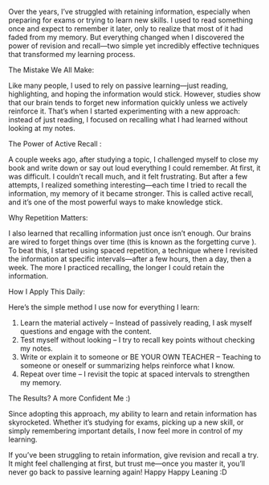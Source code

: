 Over the years, I’ve struggled with retaining information, especially when preparing for exams or trying to learn new skills. I used to read something once and expect to remember it later, only to realize that most of it had faded from my memory. But everything changed when I discovered the power of revision and recall—two simple yet incredibly effective techniques that transformed my learning process.


The Mistake We All Make:


Like many people, I used to rely on passive learning—just reading, highlighting, and hoping the information would stick. However, studies show that our brain tends to forget new information quickly unless we actively reinforce it. That’s when I started experimenting with a new approach: instead of just reading, I focused on recalling what I had learned without looking at my notes.


The Power of Active Recall :


A couple weeks ago, after studying a topic, I challenged myself to close my book and write down or say out loud everything I could remember. At first, it was difficult. I couldn’t recall much, and it felt frustrating. But after a few attempts, I realized something interesting—each time I tried to recall the information, my memory of it became stronger. This is called active recall, and it’s one of the most powerful ways to make knowledge stick.


Why Repetition Matters:


I also learned that recalling information just once isn’t enough. Our brains are wired to forget things over time (this is known as the forgetting curve ). To beat this, I started using spaced repetition, a technique where I revisited the information at specific intervals—after a few hours, then a day, then a week. The more I practiced recalling, the longer I could retain the information.


How I Apply This Daily:


Here’s the simple method I use now for everything I learn:


1. Learn the material actively – Instead of passively reading, I ask myself questions and engage with the content.
2. Test myself without looking – I try to recall key points without checking my notes.
3. Write or explain it to someone or BE YOUR OWN TEACHER – Teaching to someone or oneself or summarizing helps reinforce what I know.
4. Repeat over time – I revisit the topic at spaced intervals to strengthen my memory.


The Results? A more Confident Me :)


Since adopting this approach, my ability to learn and retain information has skyrocketed. Whether it’s studying for exams, picking up a new skill, or simply remembering important details, I now feel more in control of my learning.


If you’ve been struggling to retain information, give revision and recall a try. It might feel challenging at first, but trust me—once you master it, you’ll never go back to passive learning again!
Happy Happy Leaning :D
